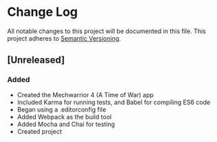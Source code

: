 # Change Log
All notable changes to this project will be documented in this file.
This project adheres to [Semantic Versioning](http://semver.org/).

## [Unreleased]
### Added
  - Created the Mechwarrior 4 (A Time of War) app
  - Included Karma for running tests, and Babel for compiling ES6 code
  - Began using a .editorconfig file
  - Added Webpack as the build tool
  - Added Mocha and Chai for testing
  - Created project
